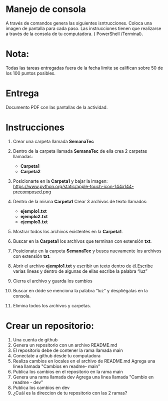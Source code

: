# Manejo de consola 

A través de comandos genera las siguientes isntrucciones. 
Coloca una imagen de pantalla para cada paso. 
Las instrucciones tienen que realizarse a través de la consola de tu computadora. ( PowerShell /Terminal).

# Nota: 
Todas las tareas entregadas fuera de la fecha limite se califican sobre 50 de los 100 puntos posibles.

# Entrega 
Documento PDF con las pantallas de la actividad. 

# Instrucciones 
1. Crear una carpeta llamada **SemanaTec**
2. Dentro de la carpeta llamada **SemanaTec** de ella crea 2 carpetas llamadas: 
    - **Carpeta1**
    - **Carpeta2**

3. Posicionarte en la **Carpeta1** y bajar la imagen: https://www.python.org/static/apple-touch-icon-144x144-precomposed.png
4. Dentro de la misma **Carpeta1** Crear 3 archivos de texto llamados: 
    - **ejemplo1.txt** 
    - **ejemplo2.txt**
    - **ejemplo3.txt**
    
5. Mostrar todos los archivos existentes en la **Carpeta1**.
6. Buscar en la **Carpeta1** los archivos que terminan con extensión **txt**.
7. Posicionate en la carpeta **SemanaTec** y busca nuevamente los archivos con extensión **txt**.
8. Abrir el archivo **ejemplo1.txt** y escribir un texto dentro de él.Escribe varias líneas y dentro de algunas de ellas escribe la palabra “luz”
9. Cierra el archivo y guarda los cambios 
10. Buscar en dóde se menciona la palabra “luz” y despliégalas en la consola.
11. Elimina todos los archivos y carpetas.

# Crear un repositorio:

1. Una cuenta de github
2. Genera un repositorio con un archivo README.md
3. El repositorio debe de contener la rama llamada main
4. Conectate a github desde tu computadora
5. Realiza cambios en locales en el archivo de README.md
        Agrega una linea llamada "Cambios en readme- main"
6. Publica los cambios en el repositorio en la rama main
7. Genera una rama llamada dev
        Agrega una linea llamada "Cambio en readme - dev"
8. Publica los cambios en dev
9. ¿Cuál es la direccion de tu repositorio con las 2 ramas?

